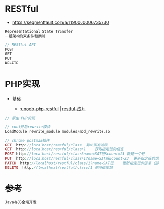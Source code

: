 # RESTful

- https://segmentfault.com/a/1190000006735330 

```javascript
Representational State Transfer
一组架构约束条件和原则

// RESTful API
POST
GET
PUT
DELETE
```

# PHP实现

- 基础

  - [runoob-php-restful](http://www.runoob.com/php/php-restful.html) | [restful-成九](http://www.cnblogs.com/luyucheng/p/6016801.html)

```php
// 原生 PHP实现

// conf开启rewrite模块
LoadModule rewrite_module modules/mod_rewrite.so

// chrome postman插件
GET  http://localhost/restful/class  列出所有班级
GET  http://localhost/restful/class/1    获取指定班的信息
POST http://localhost/restful/class?name=SAT班&count=23 新建一个班
PUT  http://localhost/restful/class/1?name=SAT班&count=23  更新指定班的信息（全部信息）
PATCH  http://localhost/restful/class/1?name=SAT班    更新指定班的信息（部分信息）
DELETE  http://localhost/restful/class/1 删除指定班
```

# **参考**

```javascript
Java与JS全端开发
```
